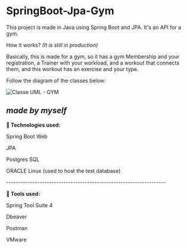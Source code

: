 # SpringBoot-Jpa-Gym

This project is made in Java using Spring Boot and JPA. It's an API for a gym.

How it works? *(It is still in production)*

Basically, this is made for a gym, so it has a gym Membership and your registration, a Trainer with your workload, and a workout that connects them, and this workout has an exercise and your type.

Follow the diagram of the classes below:

![Classe UML - GYM](https://github.com/guilhermeRizzatto/SpringBoot-Jpa-Gym/assets/126302322/6129a1ab-0231-44b6-b9b4-a0c25f2f3b35)

*made by myself*
-------------------------------------------------------------------
<p><b>🚀 Technologies used:</b></p>
<p>Spring Boot Web</p>
<p>JPA</p>
<p>Postgres SQL</p>
<p>ORACLE Linux (used to host the test database)</p>
-------------------------------------------------------------------
<p><b>🔧 Tools used:</b></p>
<p>Spring Tool Suite 4</p>
<p>Dbeaver</p>
<p>Postman</p>
<p>VMware</p>
